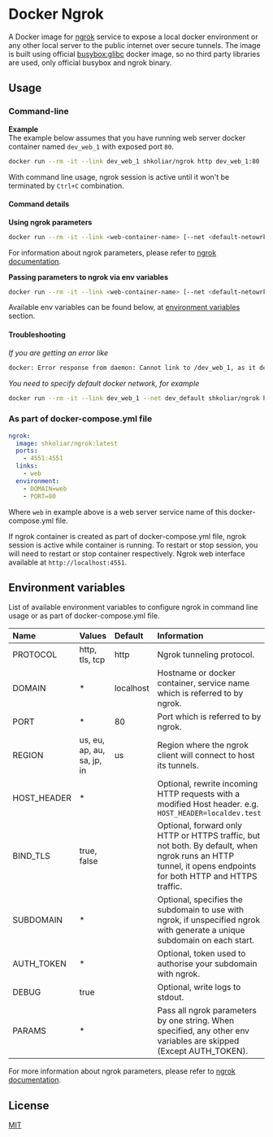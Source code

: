 # Docker Ngrok

A Docker image for [ngrok](https://ngrok.com) service to expose a local docker environment or any other local server to the public internet over secure tunnels. The image is built using official [busybox:glibc](https://hub.docker.com/_/busybox) docker image, so no third party libraries are used, only official busybox and ngrok binary.

## Usage

### Command-line

**Example**  
The example below assumes that you have running web server docker container named `dev_web_1` with exposed port `80`.

```bash
docker run --rm -it --link dev_web_1 shkoliar/ngrok http dev_web_1:80
```

With command line usage, ngrok session is active until it won't be terminated by `Ctrl+C` combination.

#### Command details

**Using ngrok parameters**

```bash
docker run --rm -it --link <web-container-name> [--net <default-netowrk-name>] shkoliar/ngrok <ngrok-parameters> <web-container-name>:<port>
```

For information about ngrok parameters, please refer to [ngrok documentation](https://ngrok.com/docs).

**Passing parameters to ngrok via env variables**

```bash
docker run --rm -it --link <web-container-name> [--net <default-netowrk-name>] --env DOMAIN=<web-container-name> --env PORT=<port> shkoliar/ngrok
```

Available env variables can be found below, at [environment variables](#environment-variables) section.

#### Troubleshooting

_If you are getting an error like_

```bash
docker: Error response from daemon: Cannot link to /dev_web_1, as it does not belong to the default network.
```

_You need to specify default docker network, for example_

```bash
docker run --rm -it --link dev_web_1 --net dev_default shkoliar/ngrok http dev_web_1:80
```

### As part of docker-compose.yml file

```yaml
ngrok:
  image: shkoliar/ngrok:latest
  ports:
    - 4551:4551
  links:
    - web
  environment:
    - DOMAIN=web
    - PORT=80
```

Where `web` in example above is a web server service name of this docker-compose.yml file.

If ngrok container is created as part of docker-compose.yml file, ngrok session is active while container is running. To restart or stop session, you will need to restart or stop container respectively.
Ngrok web interface available at `http://localhost:4551`.

## Environment variables

List of available environment variables to configure ngrok in command line usage or as part of docker-compose.yml file.

| Name        | Values                     | Default   | Information                                                                                                                                                 |
| :---------- | :------------------------- | :-------- | :---------------------------------------------------------------------------------------------------------------------------------------------------------- |
| PROTOCOL    | http, tls, tcp             | http      | Ngrok tunneling protocol.                                                                                                                                   |
| DOMAIN      | \*                         | localhost | Hostname or docker container, service name which is referred to by ngrok.                                                                                   |
| PORT        | \*                         | 80        | Port which is referred to by ngrok.                                                                                                                         |
| REGION      | us, eu, ap, au, sa, jp, in | us        | Region where the ngrok client will connect to host its tunnels.                                                                                             |
| HOST_HEADER | \*                         |           | Optional, rewrite incoming HTTP requests with a modified Host header. e.g. `HOST_HEADER=localdev.test`                                                      |
| BIND_TLS    | true, false                |           | Optional, forward only HTTP or HTTPS traffic, but not both. By default, when ngrok runs an HTTP tunnel, it opens endpoints for both HTTP and HTTPS traffic. |
| SUBDOMAIN   | \*                         |           | Optional, specifies the subdomain to use with ngrok, if unspecified ngrok with generate a unique subdomain on each start.                                   |
| AUTH_TOKEN  | \*                         |           | Optional, token used to authorise your subdomain with ngrok.                                                                                                 |
| DEBUG       | true                       |           | Optional, write logs to stdout.                                                                                                                             |
| PARAMS      | \*                         |           | Pass all ngrok parameters by one string. When specified, any other env variables are skipped (Except AUTH_TOKEN).|

For more information about ngrok parameters, please refer to [ngrok documentation](https://ngrok.com/docs).

## License

[MIT](../../blob/master/LICENSE)
